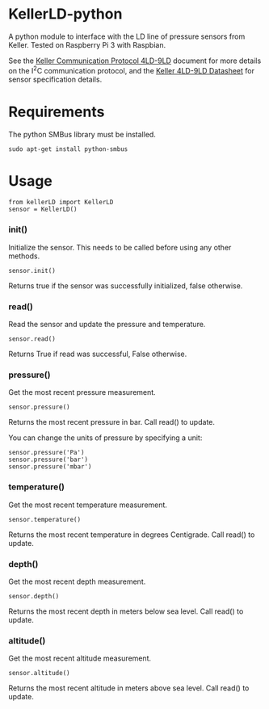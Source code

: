 # KellerLD-python

A python module to interface with the LD line of pressure sensors from Keller. Tested on Raspberry Pi 3 with Raspbian.

See the [Keller Communication Protocol 4LD-9LD](http://www.keller-druck2.ch/swupdate/InstallerD-LineAddressManager/manual/Communication_Protocol_4LD-9LD_en.pdf) document for more details on the I<sup>2</sup>C communication protocol, and the [Keller 4LD-9LD Datasheet](https://download.keller-druck.com/api/download/2LfcGMzMbeHdjFbyUd5DWA/en/latest) for sensor specification details.

# Requirements

The python SMBus library must be installed.

	sudo apt-get install python-smbus

# Usage

    from kellerLD import KellerLD
    sensor = KellerLD()

### init()

Initialize the sensor. This needs to be called before using any other methods.

    sensor.init()

Returns true if the sensor was successfully initialized, false otherwise.

### read()

Read the sensor and update the pressure and temperature.

    sensor.read()

Returns True if read was successful, False otherwise.

### pressure()

Get the most recent pressure measurement.

	sensor.pressure()

Returns the most recent pressure in bar. Call read() to update.

You can change the units of pressure by specifying a unit:

	sensor.pressure('Pa')
	sensor.pressure('bar')
	sensor.pressure('mbar')

### temperature()

Get the most recent temperature measurement.

	sensor.temperature()

Returns the most recent temperature in degrees Centigrade. Call read() to update.

### depth()

Get the most recent depth measurement.

	sensor.depth()

Returns the most recent depth in meters below sea level. Call read() to update.

### altitude()

Get the most recent altitude measurement.

	sensor.altitude()

Returns the most recent altitude in meters above sea level. Call read() to update.
